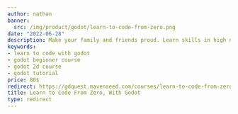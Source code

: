 ```yaml
---
author: nathan
banner:
  src: /img/product/godot/learn-to-code-from-zero.png
date: "2022-06-28"
description: Make your family and friends proud. Learn skills in high demand by creating fun toys and games. Finally become a game developer!
keywords:
- learn to code with godot
- godot beginner course
- godot 2d course
- godot tutorial
price: 80$
redirect: https://gdquest.mavenseed.com/courses/learn-to-code-from-zero-with-godot
title: Learn to Code From Zero, With Godot
type: redirect
---
```

